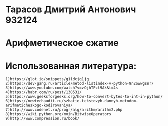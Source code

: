 # Тарасов Дмитрий Антонович 932124

# Арифметическое сжатие

# Использованная литература:

	1)https://glot.io/snippets/g11dcjq1jq
 	2)https://dev-gang.ru/article/metod-listindex-v-python-9n2owwgsnr/
  	3)https://www.youtube.com/watch?v=vOjhTPzt9Ak&t=4s
   	4)https://habr.com/ru/post/130531/
	5)https://www.geeksforgeeks.org/how-to-convert-bytes-to-int-in-python/
 	6)https://newtechaudit.ru/szhatie-tekstovyh-dannyh-metodom-arifmeticheskogo-kodirovaniya/
  	7)http://www.codenet.ru/progr/alg/arithm/arithm2.php
   	8)https://wiki.python.org/moin/BitwiseOperators
	9)http://www.compression.ru/book/